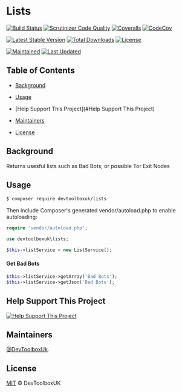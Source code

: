 # Lists

[![Build Status](https://api.travis-ci.org/devtoolboxuk/lists.svg?branch=master)](https://travis-ci.org/devtoolboxuk/lists)
[![Scrutinizer Code Quality](https://img.shields.io/scrutinizer/g/devtoolboxuk/lists/master.svg?style=plastic)](https://scrutinizer-ci.com/g/devtoolboxuk/lists/?branch=master)
[![Coveralls](https://coveralls.io/repos/github/devtoolboxuk/lists/badge.svg?branch=master)](https://coveralls.io/github/devtoolboxuk/lists?branch=master)
[![CodeCov](https://img.shields.io/codecov/c/github/devtoolboxuk/lists.svg?style=plastic)](https://codecov.io/gh/devtoolboxuk/lists)

[![Latest Stable Version](https://img.shields.io/packagist/v/devtoolboxuk/lists.svg?style=plastic)](https://packagist.org/packages/devtoolboxuk/lists)
[![Total Downloads](https://img.shields.io/packagist/dt/devtoolboxuk/lists.svg?style=plastic)](https://packagist.org/packages/devtoolboxuk/lists)
[![License](https://img.shields.io/packagist/l/devtoolboxuk/lists.svg?style=plastic)](https://packagist.org/packages/devtoolboxuk/lists)

[![Maintained](https://img.shields.io/maintenance/yes/2019.svg?style=plastic)](https://github.com/DevToolBoxUk)
[![Last Updated](https://img.shields.io/badge/Updated-26%2F05%2F2019-brightgreen.svg?style=plastic)](https://github.com/DevToolBoxUk)


## Table of Contents

- [Background](#Background)
- [Usage](#Usage)
- [Help Support This Project](#Help Support This Project)

- [Maintainers](#Maintainers)
- [License](#License)

## Background

Returns usesful lists such as Bad Bots, or possible Tor Exit Nodes

## Usage

```sh
$ composer require devtoolboxuk/lists
```

Then include Composer's generated vendor/autoload.php to enable autoloading:

```php
require 'vendor/autoload.php';
```

```php
use devtoolboxuk\lists;

$this->listService = new ListService();
```

#### Get Bad Bots
```php
$this->listService->getArray('Bad Bots');
$this->listService->getJson('Bad Bots');
```

## Help Support This Project

[![Help Support This Project](https://github.com/devtoolboxuk/lists/tree/master/src/assets/buy-me-a-coffee-button.png)](https://Ko-fi.com/devtoolboxuk )


## Maintainers

[@DevToolboxUk](https://github.com/DevToolBoxUk).


## License

[MIT](LICENSE) © DevToolboxUK